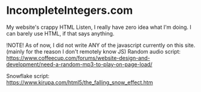 # IncompleteIntegers.com
My website's crappy HTML
Listen, I really have zero idea what I'm doing. I can barely use HTML, if that says anything.

!NOTE!
As of now, I did not write ANY of the javascript currently on this site. (mainly for the reason I don't remotely know JS)
Random audio script: https://www.coffeecup.com/forums/website-design-and-development/need-a-random-mp3-to-play-on-page-load/

Snowflake script: https://www.kirupa.com/html5/the_falling_snow_effect.htm
